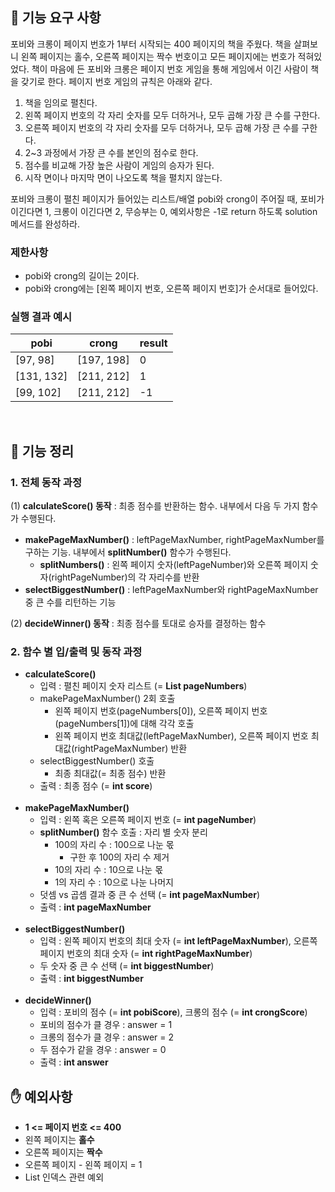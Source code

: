 ## 🚀 기능 요구 사항

포비와 크롱이 페이지 번호가 1부터 시작되는 400 페이지의 책을 주웠다. 책을 살펴보니 왼쪽 페이지는 홀수, 오른쪽 페이지는 짝수 번호이고 모든 페이지에는 번호가 적혀있었다. 책이 마음에 든 포비와 크롱은 페이지 번호 게임을 통해 게임에서 이긴 사람이 책을 갖기로 한다. 페이지 번호 게임의 규칙은 아래와 같다.

1. 책을 임의로 펼친다.
2. 왼쪽 페이지 번호의 각 자리 숫자를 모두 더하거나, 모두 곱해 가장 큰 수를 구한다.
3. 오른쪽 페이지 번호의 각 자리 숫자를 모두 더하거나, 모두 곱해 가장 큰 수를 구한다.
4. 2~3 과정에서 가장 큰 수를 본인의 점수로 한다.
5. 점수를 비교해 가장 높은 사람이 게임의 승자가 된다.
6. 시작 면이나 마지막 면이 나오도록 책을 펼치지 않는다.

포비와 크롱이 펼친 페이지가 들어있는 리스트/배열 pobi와 crong이 주어질 때, 포비가 이긴다면 1, 크롱이 이긴다면 2, 무승부는 0, 예외사항은 -1로 return 하도록 solution 메서드를 완성하라.

### 제한사항

- pobi와 crong의 길이는 2이다.
- pobi와 crong에는 [왼쪽 페이지 번호, 오른쪽 페이지 번호]가 순서대로 들어있다.

### 실행 결과 예시


| pobi       | crong      | result |
| ------------ | ------------ | -------- |
| [97, 98]   | [197, 198] | 0      |
| [131, 132] | [211, 212] | 1      |
| [99, 102]  | [211, 212] | -1     |

<br>

## 📄 기능 정리

### 1. 전체 동작 과정

(1) **calculateScore() 동작** : 최종 점수를 반환하는 함수. 내부에서 다음 두 가지 함수가 수행된다.
  - **makePageMaxNumber()** : leftPageMaxNumber, rightPageMaxNumber를 구하는 기능. 내부에서 **splitNumber()** 함수가 수행된다.
    - **splitNumbers()** : 왼쪽 페이지 숫자(leftPageNumber)와 오른쪽 페이지 숫자(rightPageNumber)의 각 자리수를 반환
  - **selectBiggestNumber()** :  leftPageMaxNumber와 rightPageMaxNumber 중 큰 수를 리턴하는 기능

(2) **decideWinner() 동작** : 최종 점수를 토대로 승자를 결정하는 함수

### 2. 함수 별 입/출력 및 동작 과정

- **calculateScore()**
  - 입력 : 펼친 페이지 숫자 리스트 (= **List<Integer> pageNumbers**)
  - makePageMaxNumber() 2회 호출
    - 왼쪽 페이지 번호(pageNumbers[0]), 오른쪽 페이지 번호(pageNumbers[1])에 대해 각각 호출
    - 왼쪽 페이지 번호 최대값(leftPageMaxNumber), 오른쪽 페이지 번호 최대값(rightPageMaxNumber) 반환
  - selectBiggestNumber() 호출
    - 최종 최대값(= 최종 점수) 반환
  - 출력 : 최종 점수 (= **int score**)
<br><br>
- **makePageMaxNumber()**
  - 입력 : 왼쪽 혹은 오른쪽 페이지 번호 (= **int pageNumber**)
  - **splitNumber()** 함수 호출 : 자리 별 숫자 분리
    - 100의 자리 수 : 100으로 나눈 몫
      - 구한 후 100의 자리 수 제거
    - 10의 자리 수 : 10으로 나눈 몫
    - 1의 자리 수 : 10으로 나눈 나머지
  - 덧셈 vs 곱셈 결과 중 큰 수 선택 (= **int pageMaxNumber**)
  - 출력 : **int pageMaxNumber**
<br><br>
- **selectBiggestNumber()**
  - 입력 : 왼쪽 페이지 번호의 최대 숫자 (= **int leftPageMaxNumber**), 오른쪽 페이지 번호의 최대 숫자 (= **int rightPageMaxNumber**)
  - 두 숫자 중 큰 수 선택 (= **int biggestNumber**)
  - 출력 : **int biggestNumber**
<br><br>
- **decideWinner()**
  - 입력 : 포비의 점수 (= **int pobiScore**), 크롱의 점수 (= **int crongScore**)
  - 포비의 점수가 클 경우 : answer = 1
  - 크롱의 점수가 클 경우 : answer = 2
  - 두 점수가 같을 경우 : answer = 0
  - 출력 : **int answer**

## ✋ 예외사항

- **1 <= 페이지 번호 <= 400**
- 왼쪽 페이지는 **홀수**
- 오른쪽 페이지는 **짝수**
- 오른쪽 페이지 - 왼쪽 페이지 = 1
- List 인덱스 관련 예외
